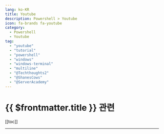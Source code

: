 ```yaml
---
lang: ko-KR
title: Youtube
description: Powershell > Youtube
icon: fa-brands fa-youtube
category:
  - Powershell
  - Youtube
tag: 
  - "youtube"
  - "tutorial"
  - "powershell"
  - "windows"
  - "windows-terminal"
  - "multiline"
  - "@Techthoughts2"
  - "@ShanesCows"
  - "@ServerAcademy"
---
```


# {{ $frontmatter.title }} 관련

[[toc]]

---

<MyYouTubeItems jsonName="yu-Techthoughts2" /><!-- TechThoughts -->
<MyYouTubeItems jsonName="yu-ShanesCows" /><!-- Shane Young -->
<MyYouTubeItems jsonName="yu-ServerAcademy" /><!-- Server Academy -->
<MyYouTubeItems jsonName="yu-PowerShellEngineer" /><!-- PowerShell Engineer -->
<MyYouTubeItems jsonName="yu-Cobuman" /><!-- cobuman -->
<MyYouTubeItems jsonName="yu-Cobuman" /><!-- cobuman -->
<MyYouTubeItems jsonName="yu-seanbix5366" /><!-- Sean Bix -->

<TagLinks />